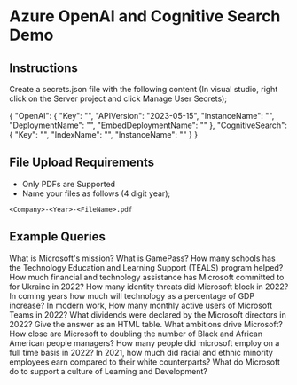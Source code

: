 # Azure OpenAI and Cognitive Search Demo

## Instructions

Create a secrets.json file with the following content (In visual studio, right click on the Server project and click Manage User Secrets);

{
  "OpenAI": {
    "Key": "<OpenAI Primary Key>",
    "APIVersion": "2023-05-15",
    "InstanceName": "<OpenAI Instance Name>",
    "DeploymentName": "<OpenAI Model Deployment Name>",
    "EmbedDeploymentName": "<OpenAI Embedding Model Deployment Name>"
  },
  "CognitiveSearch": {
    "Key": "<Cognitive Search Key>",
    "IndexName": "<Cognitive Search Index Name>",
    "InstanceName": "<Cognitive Search Instance Name>"
  }
}

## File Upload Requirements

- Only PDFs are Supported
- Name your files as follows (4 digit year);

`<Company>-<Year>-<FileName>.pdf`

## Example Queries

What is Microsoft's mission?
What is GamePass?
How many schools has the Technology Education and Learning Support (TEALS) program helped?
How much financial and technology assistance has Microsoft committed to for Ukraine in 2022?
How many identity threats did Microsoft block in 2022?
In coming years how much will technology as a percentage of GDP increase?
In modern work, How many monthly active users of Microsoft Teams in 2022?
What dividends were declared by the Microsoft directors in 2022? Give the answer as an HTML table.
What ambitions drive Microsoft?
How close are Microsoft to doubling the number of Black and African American people managers?
How many people did microsoft employ on a full time basis in 2022?
In 2021, how much did racial and ethnic minority employees earn compared to their white counterparts?
What do Microsoft do to support a culture of Learning and Development?